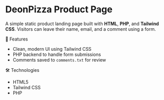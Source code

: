 # DeonPizza Product Page

A simple static product landing page built with **HTML**, **PHP**, and **Tailwind CSS**. Visitors can leave their name, email, and a comment using a form.


🚀 Features

- Clean, modern UI using Tailwind CSS
- PHP backend to handle form submissions
- Comments saved to `comments.txt` for review

🛠️ Technologies

- HTML5
- Tailwind CSS
- PHP


